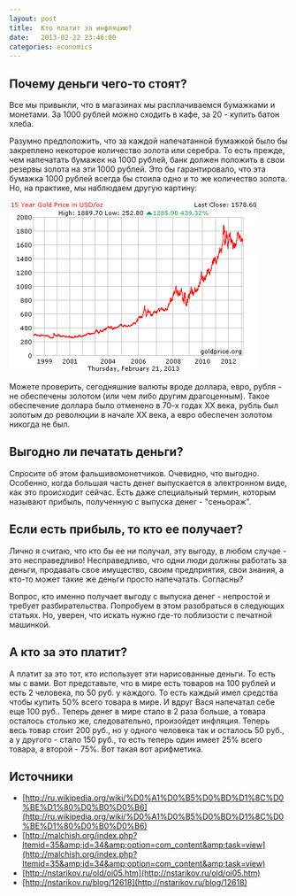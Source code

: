 ```yaml
---
layout: post
title:  Кто платит за инфляцию?
date:   2013-02-22 23:46:00
categories: economics
---
```


## Почему деньги чего-то стоят?

Все мы привыкли, что в магазинах мы расплачиваемся бумажками и монетами. За 1000 рублей можно сходить в кафе, за 20 - купить батон хлеба.

Разумно предположить, что за каждой напечатанной бумажкой было бы закреплено некоторое количество золота или серебра. То есть прежде, чем напечатать бумажек на 1000 рублей, банк должен положить в свои резервы золота на эти 1000 рублей. Это бы гарантировало, что эта бумажка 1000 рублей всегда бы стоила одно и то же количество золота. Но, на практике, мы наблюдаем другую картину:

![Динамика цены на золото](/images/posts/kto-platit-za-inflyaciu/gold_15_year_o_usd.png "Динамика цены на золото")

Можете проверить, сегодняшние валюты вроде доллара, евро, рубля - не обеспечены золотом (или чем либо другим драгоценным). Такое обеспечение доллара было отменено в 70-х годах XX века, рубль был золотым до революции в начале XX века, а евро обеспечен золотом никогда не был.

## Выгодно ли печатать деньги?

Спросите об этом фальшивомонетчиков. Очевидно, что выгодно. Особенно, когда большая часть денег выпускается в электронном виде, как это происходит сейчас. Есть даже специальный термин, которым называют прибыль, полученную с выпуска денег - "сеньораж".

## Если есть прибыль, то кто ее получает?

Лично я считаю, что кто бы ее ни получал, эту выгоду, в любом случае - это несправедливо! Несправедливо, что одни люди должны работать за деньги, продавать свое имущество, своим предприятия, свои знания, а кто-то может такие же деньги просто напечатать. Согласны?

Вопрос, кто именно получает выгоду с выпуска денег - непростой и требует разбирательства. Попробуем в этом разобраться в следующих статьях. Но, уверен, что искать нужно где-то поблизости с печатной машинкой.

## А кто за это платит?

А платит за это тот, кто использует эти нарисованные деньги. То есть мы с вами. Вот представьте, что в мире есть товаров на 100 рублей и есть 2 человека, по 50 руб. у каждого. То есть каждый имел средства чтобы купить 50% всего товара в мире. И вдруг Вася напечатал себе еще 100 руб.. Теперь денег в мире стало в 2 раза больше, а товара осталось столько же, следовательно, произойдет инфляция. Теперь весь товар стоит 200 руб., но у одного человека так и осталось 50 руб., а у другого - стало 150 руб., то есть теперь один имеет 25% всего товара, а второй - 75%. Вот такая вот арифметика.

## Источники

  * [http://ru.wikipedia.org/wiki/%D0%A1%D0%B5%D0%BD%D1%8C%D0%BE%D1%80%D0%B0%D0%B6](http://ru.wikipedia.org/wiki/%D0%A1%D0%B5%D0%BD%D1%8C%D0%BE%D1%80%D0%B0%D0%B6)
  * [http://malchish.org/index.php?Itemid=35&amp;id=34&amp;option=com_content&amp;task=view](http://malchish.org/index.php?Itemid=35&amp;id=34&amp;option=com_content&amp;task=view)
  * [http://nstarikov.ru/old/oi05.htm](http://nstarikov.ru/old/oi05.htm)
  * [http://nstarikov.ru/blog/12618](http://nstarikov.ru/blog/12618)

